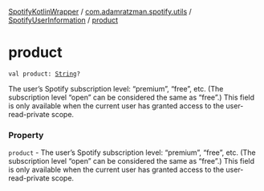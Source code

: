 [SpotifyKotlinWrapper](../../index.md) / [com.adamratzman.spotify.utils](../index.md) / [SpotifyUserInformation](index.md) / [product](./product.md)

# product

`val product: `[`String`](https://kotlinlang.org/api/latest/jvm/stdlib/kotlin/-string/index.html)`?`

The user’s Spotify subscription level: “premium”, “free”, etc.
(The subscription level “open” can be considered the same as “free”.) This field is only available when the
current user has granted access to the user-read-private scope.

### Property

`product` - The user’s Spotify subscription level: “premium”, “free”, etc.
(The subscription level “open” can be considered the same as “free”.) This field is only available when the
current user has granted access to the user-read-private scope.